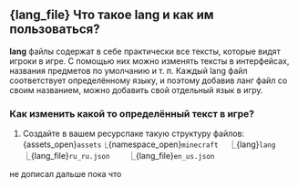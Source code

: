 ## {lang_file} Что такое lang и как им пользоваться?
**lang** файлы содержат в себе практически все тексты, которые видят игроки в игре. С помощью них можно изменять тексты в интерфейсах, названия предметов по умолчанию и т. п. Каждый lang файл соответствует определённому языку, и поэтому добавив ланг файл со своим названием, можно добавить свой отдельный язык в игру.

### Как изменить какой то определённый текст в игре?
1. Создайте в вашем ресурспаке такую структуру файлов:
{assets_open}`assets`
⎿{namespace_open}`minecraft`
　⎿{lang}`lang`
　　⎿{lang_file}`ru_ru.json`
　　⎿{lang_file}`en_us.json`

не дописал дальше пока что